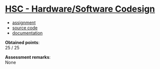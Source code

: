 # [HSC - Hardware/Software Codesign](https://www.fit.vutbr.cz/study/courses/index.php.en?id=12711)

* [assignment](https://github.com/europ/VUTBR-FIT-HSC/tree/master/task)
* [source code](https://github.com/europ/VUTBR-FIT-HSC/tree/master/src)
* [documentation](https://github.com/europ/VUTBR-FIT-HSC/tree/master/doc/doc.pdf)

**Obtained points**:<br>
25 / 25

**Assessment remarks**:<br>
None

